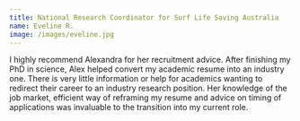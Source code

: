 ```yaml
---
title: National Research Coordinator for Surf Life Saving Australia
name: Eveline R.
image: /images/eveline.jpg
---
```

I highly recommend Alexandra for her recruitment advice. After finishing my PhD in science, Alex helped convert my academic resume into an industry one. There is very little information or help for academics wanting to redirect their career to an industry research position. Her knowledge of the job market, efficient way of reframing my resume and advice on timing of applications was invaluable to the transition into my current role.
